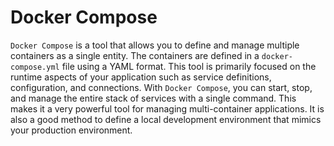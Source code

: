 # Docker Compose

`Docker Compose` is a tool that allows you to define and manage multiple containers as a single entity. The containers are defined in a `docker-compose.yml` file using a YAML format. This tool is primarily focused on the runtime aspects of your application such as service definitions, configuration, and connections. With `Docker Compose`, you can start, stop, and manage the entire stack of services with a single command. This makes it a very powerful tool for managing multi-container applications. It is also a good method to define a local development environment that mimics your production environment.